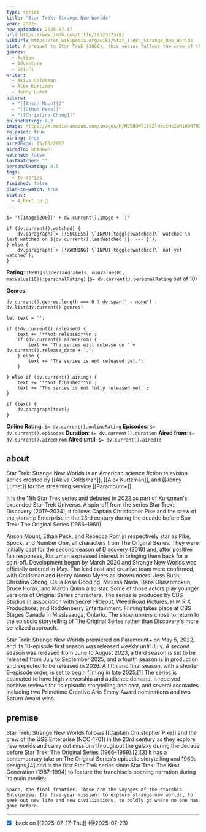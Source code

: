 ```yaml
---
type: series
title: "Star Trek: Strange New Worlds"
year: 2022–
new_episodes: 2025-07-17
url: https://www.imdb.com/title/tt12327578/
wikiUrl: https://en.wikipedia.org/wiki/Star_Trek:_Strange_New_Worlds
plot: A prequel to Star Trek (1966), this series follows the crew of the USS Enterprise under the command of Captain Christopher Pike.
genres:
  - Action
  - Adventure
  - Sci-Fi
writer:
  - Akiva Goldsman
  - Alex Kurtzman
  - Jenny Lumet
actors:
  - "[[Anson Mount]]"
  - "[[Ethan Peck]]"
  - "[[Christina Chong]]"
onlineRating: 8.3
image: https://m.media-amazon.com/images/M/MV5BOWY1Y2ZlNzctMzIwMi00NTM3LWJiNDUtMTZmYWY0Y2NmZmE2XkEyXkFqcGc@._V1_SX300.jpg
released: true
airing: true
airedFrom: 05/05/2022
airedTo: unknown
watched: false
lastWatched: ""
personalRating: 8.5
tags:
  - tv-series
finished: false
plan-to-watch: true
status:
  - 4_Next Up 🏁
---
```


`$= '![Image|200](' + dv.current().image + ')'`

```dataviewjs
if (dv.current().watched) {
	dv.paragraph(`> [!SUCCESS] \`INPUT[toggle:watched]\` watched \n last watched on ${dv.current().lastWatched || '---'}`);
} else {
	dv.paragraph(`> [!WARNING] \`INPUT[toggle:watched]\` not yet watched`);
}
```

**Rating**:  `INPUT[slider(addLabels, minValue(0), maxValue(10)):personalRating]` (`$= dv.current().personalRating` out of 10)

**Genres**:
```dataviewjs
dv.current().genres.length === 0 ? dv.span(' - none') : dv.list(dv.current().genres)
```

```dataviewjs
let text = '';

if (!dv.current().released) {
	text += '**Not released**\n';
	if (dv.current().airedFrom) {
		text += 'The series will release on ' + dv.current().release_date + '.';
	} else {
		text += 'The series is not released yet.';
	}
	
} else if (dv.current().airing) {
	text += '**Not finished**\n';
	text += 'The series is not fully released yet.';
}

if (text) {
	dv.paragraph(text);
}
```

**Online Rating**: `$= dv.current().onlineRating`
**Episodes**: `$= dv.current().episodes`
**Duration**:  `$= dv.current().duration`
**Aired from**: `$= dv.current().airedFrom`
**Aired until**: `$= dv.current().airedTo`

## about

Star Trek: Strange New Worlds is an American science fiction television series created by [[Akiva Goldsman]], [[Alex Kurtzman]], and [[Jenny Lumet]] for the streaming service [[Paramount+]]. 

It is the 11th Star Trek series and debuted in 2022 as part of Kurtzman's expanded Star Trek Universe. A spin-off from the series Star Trek: Discovery (2017–2024), it follows Captain Christopher Pike and the crew of the starship Enterprise in the 23rd century during the decade before Star Trek: The Original Series (1966–1969).

Anson Mount, Ethan Peck, and Rebecca Romijn respectively star as Pike, Spock, and Number One, all characters from The Original Series. They were initially cast for the second season of Discovery (2019) and, after positive fan responses, Kurtzman expressed interest in bringing them back for a spin-off. Development began by March 2020 and Strange New Worlds was officially ordered in May. The lead cast and creative team were confirmed, with Goldsman and Henry Alonso Myers as showrunners. Jess Bush, Christina Chong, Celia Rose Gooding, Melissa Navia, Babs Olusanmokun, Bruce Horak, and Martin Quinn also star. Some of those actors play younger versions of Original Series characters. The series is produced by CBS Studios in association with Secret Hideout, Weed Road Pictures, H M R X Productions, and Roddenberry Entertainment. Filming takes place at CBS Stages Canada in Mississauga, Ontario. The showrunners chose to return to the episodic storytelling of The Original Series rather than Discovery's more serialized approach.

Star Trek: Strange New Worlds premiered on Paramount+ on May 5, 2022, and its 10-episode first season was released weekly until July. A second season was released from June to August 2023, a third season is set to be released from July to September 2025, and a fourth season is in production and expected to be released in 2026. A fifth and final season, with a shorter 6-episode order, is set to begin filming in late 2025.[1] The series is estimated to have high viewership and audience demand. It received positive reviews for its episodic storytelling and cast, and several accolades including two Primetime Creative Arts Emmy Award nominations and two Saturn Award wins.

## premise

Star Trek: Strange New Worlds follows [[Captain Christopher Pike]] and the crew of the USS Enterprise (NCC-1701) in the 23rd century as they explore new worlds and carry out missions throughout the galaxy during the decade before Star Trek: The Original Series (1966–1969).[2][3] It has a contemporary take on The Original Series's episodic storytelling and 1960s designs,[4] and is the first Star Trek series since Star Trek: The Next Generation (1987–1994) to feature the franchise's opening narration during its main credits:

	Space, the final frontier. These are the voyages of the starship Enterprise. Its five-year mission: to explore strange new worlds, to seek out new life and new civilizations, to boldly go where no one has gone before.

___
- [x] back on [[2025-07-17-Thu]] (@2025-07-23)